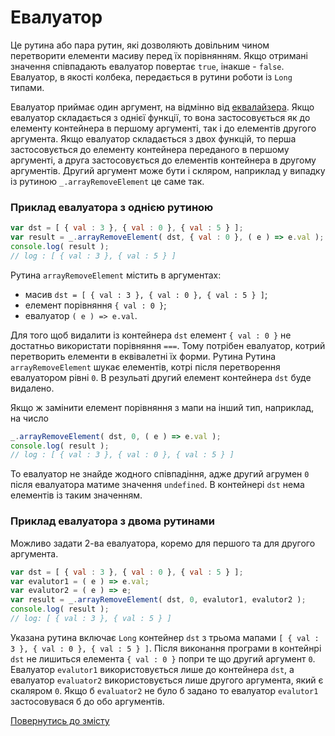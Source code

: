 # Евалуатор

Це рутина або пара рутин, які дозволяють довільним чином перетворити елементи масиву перед їх порівнянням. 
Якщо отримані значення співпадають евалуатор повертає <code>true</code>, інакше - <code>false</code>. 
Евалуатор, в якості колбека, передається в рутини роботи із <code>Long</code> типами.

Евалуатор приймає один аргумент, на відмінно від [еквалайзера](./Equalizer.md).
Якщо евалуатор складається з однієї функції, то вона застосовується як до елементу контейнера в першому аргументі, так і до елементів другого аргумента.
Якщо евалуатор складається з двох функцій, то перша застосовується до елементу контейнера переданого в першому аргументі, а друга застосовується до елементів контейнера в другому аргументів.
Другий аргумент може бути і скляром, наприклад у випадку із рутиною `_.arrayRemoveElement` це саме так.

### Приклад евалуатора з однією рутиною

```js
var dst = [ { val : 3 }, { val : 0 }, { val : 5 } ];
var result = _.arrayRemoveElement( dst, { val : 0 }, ( e ) => e.val );
console.log( result );
// log : [ { val : 3 }, { val : 5 } ]
```

Рутина `arrayRemoveElement` містить в аргументах:
- масив `dst = [ { val : 3 }, { val : 0 }, { val : 5 } ]`;
- елемент порівняння `{ val : 0 }`;
- евалуатор `( e ) => e.val`.

Для того щоб видалити із контейнера `dst` елемент `{ val : 0 }` не достатньо використати порівняння `===`.
Тому потрібен евалуатор, котрий перетворить елементи в еквівалетні їх форми. Рутина
Рутина `arrayRemoveElement` шукає елементів, котрі після перетворення евалуатором рівні `0`.
В резульаті другий елемент контейнера `dst` буде видалено.

Якщо ж замінити елемент порівняння з мапи на інший тип, наприклад, на число

```js
_.arrayRemoveElement( dst, 0, ( e ) => e.val );
console.log( result );
// log : [ { val : 3 }, { val : 0 }, { val : 5 } ]
```

То евалуатор не знайде жодного співпадіння, адже другий агрумен `0` після евалуатора матиме значення `undefined`. В контейнері `dst` нема елементів із таким значенням.

### Приклад евалуатора з двома рутинами

Можливо задати 2-ва евалуатора, коремо для першого та для другого аргумента.

```js
var dst = [ { val : 3 }, { val : 0 }, { val : 5 } ];
var evalutor1 = ( e ) => e.val;
var evalutor2 = ( e ) => e;
var result = _.arrayRemoveElement( dst, 0, evalutor1, evalutor2 );
console.log( result );
// log: [ { val : 3 }, { val : 5 } ]
```

Указана рутина включає `Long` контейнер `dst` з трьома мапами `[ { val : 3 }, { val : 0 }, { val : 5 } ]`.
Після виконання програми в контейнрі `dst` не лишиться елемента `{ val : 0 }` попри те що другий аргумент `0`.
Евалуатор `evalutor1` використовується лише до контейнера `dst`, а евалуатор `evaluator2` використовується лише другого аргумента, який є скаляром `0`.
Якщо б `evaluator2` не було б задано то евалуатор `evalutor1` застосовувася б до обо аргументів.

[Повернутись до змісту](../README.md#Концепції)
